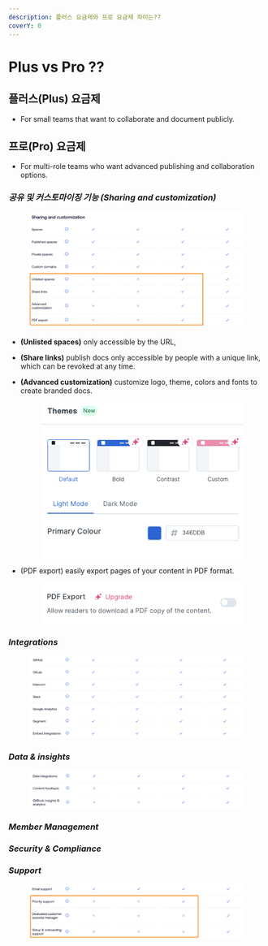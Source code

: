```yaml
---
description: 플러스 요금제와 프로 요금제 차이는??
coverY: 0
---
```


# Plus vs Pro ??

## 플러스(Plus) 요금제

* For small teams that want to collaborate and document publicly.

## 프로(Pro) 요금제

* For multi-role teams who want advanced publishing and collaboration options.



### _공유 및 커스토마이징 기능 (Sharing and customization)_

<figure><img src="../.gitbook/assets/image-2.png" alt=""><figcaption></figcaption></figure>

* **(Unlisted spaces)** only accessible by the URL,
* **(Share links)** publish docs only accessible by people with a unique link, which can be revoked at any time.



*   **(Advanced customization)** customize logo, theme, colors and fonts to create branded docs.



    <figure><img src="../.gitbook/assets/image.png" alt=""><figcaption></figcaption></figure>
*   (PDF export) easily export pages of your content in PDF format.&#x20;

    <figure><img src="../.gitbook/assets/Screenshot 2023-07-06 at 13.46.57.png" alt=""><figcaption></figcaption></figure>

### _Integrations_

<figure><img src="../.gitbook/assets/image (3).png" alt=""><figcaption></figcaption></figure>

### _Data & insights_

<figure><img src="../.gitbook/assets/image (2).png" alt=""><figcaption></figcaption></figure>



### _Member Management_



### _Security & Compliance_



### _Support_

<div align="center" data-full-width="false">

<figure><img src="../.gitbook/assets/Screenshot 2023-07-06 at 13.33.48.png" alt=""><figcaption></figcaption></figure>

</div>

